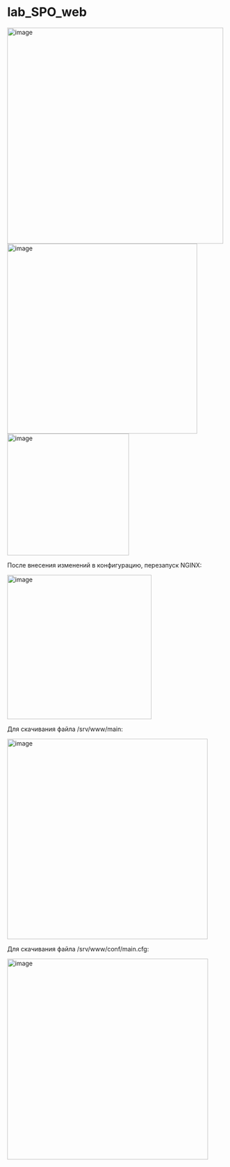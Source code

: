# lab_SPO_web


<img width="497" alt="image" src="https://github.com/Krutov12/lab_SPO_web/assets/77206997/1f9cf210-2a7a-4a15-89d3-8234e931aa41">

<img width="437" alt="image" src="https://github.com/Krutov12/lab_SPO_web/assets/77206997/bbfd2f3b-0c1b-49ba-9f34-756b620de56a">

<img width="280" alt="image" src="https://github.com/Krutov12/lab_SPO_web/assets/77206997/49793e44-dcb7-4e75-b4ee-d934227a7931">

После внесения изменений в конфигурацию, перезапуск NGINX:

<img width="332" alt="image" src="https://github.com/Krutov12/lab_SPO_web/assets/77206997/bc8a6736-dcd0-43ec-b890-b08cfdb9e1bb">

Для скачивания файла /srv/www/main:

<img width="461" alt="image" src="https://github.com/Krutov12/lab_SPO_web/assets/77206997/d8bbfc33-a960-414b-8f5d-2ab77622880c">

Для скачивания файла /srv/www/conf/main.cfg:

<img width="462" alt="image" src="https://github.com/Krutov12/lab_SPO_web/assets/77206997/308f2a83-19db-4c50-be36-f12ec71abd10">
